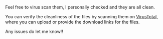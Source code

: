 Feel free to virus scan them, I personally checked and they are all clean.

You can verify the cleanliness of the files by scanning them on [VirusTotal](https://www.virustotal.com/gui/home/url), where you can upload or provide the download links for the files.

Any issues do let me know!!


